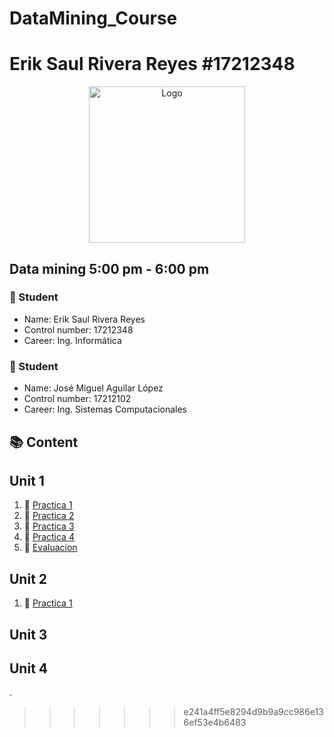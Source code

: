 
# DataMining_Course
 
Erik Saul Rivera Reyes #17212348
=======
<p align="center">
    <img alt="Logo" src="https://www.tijuana.tecnm.mx/wp-content/themes/tecnm/images/logo_TECT.png" width=250 height=250>
</p>

## Data mining 5:00 pm - 6:00 pm

### :necktie: Student
* Name: Erik Saul Rivera Reyes
* Control number: 17212348
* Career: Ing. Informática

### :necktie: Student
* Name: José Miguel Aguilar López
* Control number: 17212102
* Career: Ing. Sistemas Computacionales

## :books: Content

## Unit 1
1. :book: [Practica 1](https://github.com/AquaBlazt/Mineria_de_Datos/blob/master/PRACTICA%201.r)
2. :book: [Practica 2](https://github.com/AquaBlazt/Mineria_de_Datos/blob/master/PRACTICA%202.r)
3. :book: [Practica 3](https://github.com/AquaBlazt/Mineria_de_Datos/blob/master/PRACTICA%203.R)
4. :book: [Practica 4](https://github.com/AquaBlazt/Mineria_de_Datos/blob/master/PRACTICA%204.R)
5. :book: [Evaluacion](https://github.com/AquaBlazt/Mineria_de_Datos/blob/master/EXAMENU1.R)

## Unit 2
1. :book: [Practica 1](https://github.com/AquaBlazt/DataMining/blob/development/PRACTICA1U2.R)
## Unit 3

## Unit 4


.
>>>>>>> e241a4ff5e8294d9b9a9cc986e136ef53e4b6483
